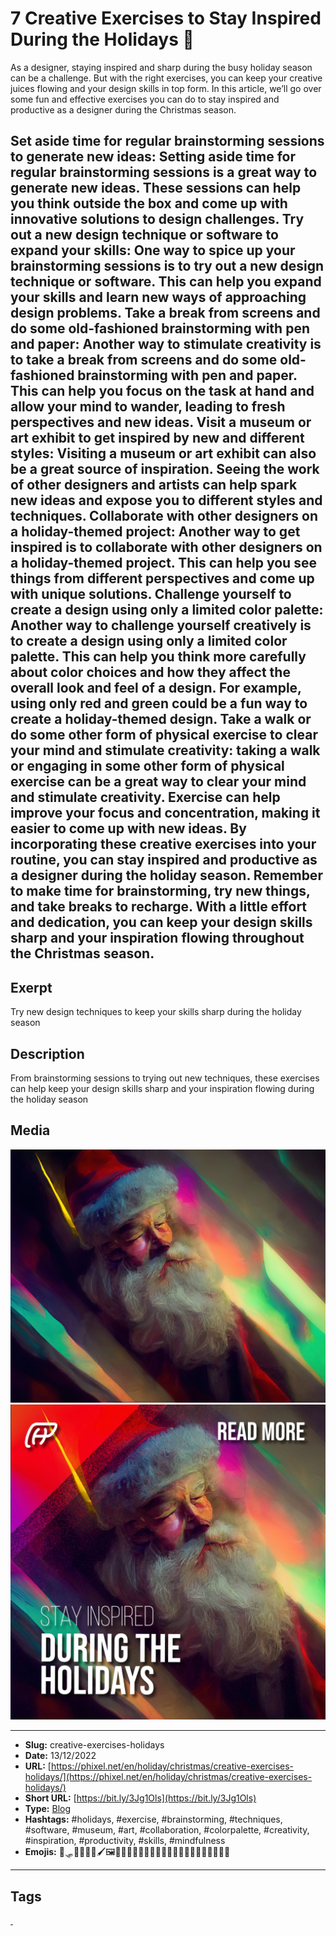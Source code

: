 # 7 Creative Exercises to Stay Inspired During the Holidays 🎅
As a designer, staying inspired and sharp during the busy holiday season can be a challenge. But with the right exercises, you can keep your creative juices flowing and your design skills in top form. In this article, we’ll go over some fun and effective exercises you can do to stay inspired and productive as a designer during the Christmas season.

Set aside time for regular brainstorming sessions to generate new ideas: Setting aside time for regular brainstorming sessions is a great way to generate new ideas. These sessions can help you think outside the box and come up with innovative solutions to design challenges.
Try out a new design technique or software to expand your skills: One way to spice up your brainstorming sessions is to try out a new design technique or software. This can help you expand your skills and learn new ways of approaching design problems.
Take a break from screens and do some old-fashioned brainstorming with pen and paper: Another way to stimulate creativity is to take a break from screens and do some old-fashioned brainstorming with pen and paper. This can help you focus on the task at hand and allow your mind to wander, leading to fresh perspectives and new ideas.
Visit a museum or art exhibit to get inspired by new and different styles: Visiting a museum or art exhibit can also be a great source of inspiration. Seeing the work of other designers and artists can help spark new ideas and expose you to different styles and techniques.
Collaborate with other designers on a holiday-themed project: Another way to get inspired is to collaborate with other designers on a holiday-themed project. This can help you see things from different perspectives and come up with unique solutions.
Challenge yourself to create a design using only a limited color palette: Another way to challenge yourself creatively is to create a design using only a limited color palette. This can help you think more carefully about color choices and how they affect the overall look and feel of a design. For example, using only red and green could be a fun way to create a holiday-themed design.
Take a walk or do some other form of physical exercise to clear your mind and stimulate creativity: taking a walk or engaging in some other form of physical exercise can be a great way to clear your mind and stimulate creativity. Exercise can help improve your focus and concentration, making it easier to come up with new ideas.
By incorporating these creative exercises into your routine, you can stay inspired and productive as a designer during the holiday season. Remember to make time for brainstorming, try new things, and take breaks to recharge. With a little effort and dedication, you can keep your design skills sharp and your inspiration flowing throughout the Christmas season.
------------
## Exerpt
Try new design techniques to keep your skills sharp during the holiday season
## Description
From brainstorming sessions to trying out new techniques, these exercises can help keep your design skills sharp and your inspiration flowing during the holiday season
## Media
<img src="media/d38d9fff/exercise-on-holliday.jpg" loading="lazy"><br>
<img src="media/2308c6e4/cover-creative-exercises-holidays.jpg" loading="lazy"><br>

------------
- **Slug:** creative-exercises-holidays
- **Date:** 13/12/2022
- **URL:** [https://phixel.net/en/holiday/christmas/creative-exercises-holidays/](https://phixel.net/en/holiday/christmas/creative-exercises-holidays/)
- **Short URL:** [https://bit.ly/3Jg1Ols](https://bit.ly/3Jg1Ols)
- **Type:** [Blog](#blog)
- **Hashtags:** #holidays, #exercise, #brainstorming, #techniques, #software, #museum, #art, #collaboration, #colorpalette, #creativity, #inspiration, #productivity, #skills, #mindfulness
- **Emojis:** 🦌🛷🎅🎄💡🎨🖌️🖼️👩‍🎨👨‍🎨💡💭🧠🏃‍♀️🚶‍♂️🧘‍♀️💆‍♂️🧘‍♂️💪🏽😊

------------
## Tags
[ ](# )
